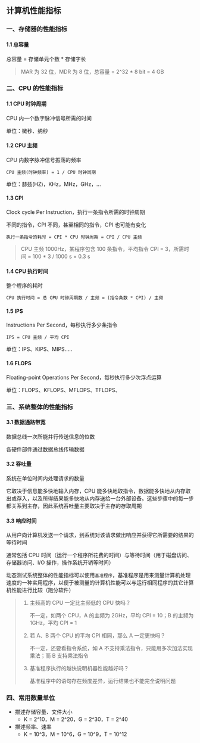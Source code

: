 ## 计算机性能指标

### 一、存储器的性能指标

#### 1.1 总容量

总容量 = 存储单元个数 * 存储字长

> MAR 为 32 位，MDR 为 8 位，总容量 = 2^32 * 8 bit = 4 GB





### 二、CPU 的性能指标

#### 1.1 CPU 时钟周期

CPU 内一个数字脉冲信号所需的时间

单位：微秒、纳秒



#### 1.2 CPU 主频

CPU 内数字脉冲信号振荡的频率

`CPU 主频(时钟频率) = 1 / CPU 时钟周期`

单位：赫兹(HZ)，KHz，MHz，GHz，...



#### 1.3 CPI

Clock cycle Per Instruction，执行一条指令所需的时钟周期

不同的指令，CPI 不同，甚至相同的指令，CPI 也可能有变化

`执行一条指令的耗时 = CPI * CPU 时钟周期 = CPI / CPU 主频`

> CPU 主频 1000Hz，某程序包含 100 条指令，平均指令 CPI = 3，所需时间 = 100 * 3 / 1000 s = 0.3 s 



#### 1.4 CPU 执行时间

整个程序的耗时

`CPU 执行时间 = 总 CPU 时钟周期数 / 主频 = (指令条数 * CPI) / 主频`



#### 1.5 IPS

Instructions Per Second，每秒执行多少条指令

`IPS = CPU 主频 / 平均 CPI`

单位：IPS、KIPS、MIPS.....



#### 1.6 FLOPS

Floating-point Operations Per Second，每秒执行多少次浮点运算

单位：FLOPS、KFLOPS、MFLOPS、TFLOPS、





### 三、系统整体的性能指标

#### 3.1 数据通路带宽

数据总线一次所能并行传送信息的位数

各硬件部件通过数据总线传输数据



#### 3.2 吞吐量

系统在单位时间内处理请求的数量

它取决于信息能多快地输入内存，CPU 能多快地取指令，数据能多快地从内存取出或存入，以及所得结果能多快地从内存送给一台外部设备。这些步骤中的每一步都关系到主存，因此系统吞吐量主要取决于主存的存取周期



#### 3.3 响应时间

从用户向计算机发送一个请求，到系统对该请求做出响应并获得它所需要的结果的等待时间

通常包括 CPU 时间（运行一个程序所花费的时间）与等待时间（用于磁盘访问、存储器访问、I/O 操作，操作系统开销等时间）



动态测试系统整体的性能指标可以使用`基准程序`，基准程序是用来测量计算机处理速度的一种实用程序，以便于被测量的计算机性能可以与运行相同程序的其它计算机性能进行比较（跑分软件）



> 1. 主频高的 CPU 一定比主频低的 CPU 快吗？
>
>    不一定，如两个 CPU，A 的主频为 2GHz，平均 CPI = 10；B 的主频为 1GHz，平均 CPI = 1
>
> 2. 若 A、B 两个 CPU 的平均 CPI 相同，那么 A 一定更快吗？
>
>    不一定，还要看指令系统，如 A 不支持乘法指令，只能用多次加法实现乘法；而 B 支持乘法指令
>
> 3. 基准程序执行的越快说明机器性能越好吗？
>
>    基准程序中的语句存在频度差异，运行结果也不能完全说明问题



### 四、常用数量单位

- 描述存储容量、文件大小
  - K = 2^10，M = 2^20，G = 2^30，T = 2^40
- 描述频率、速率
  - K = 10^3，M = 10^6，G = 10^9，T = 10^12


















